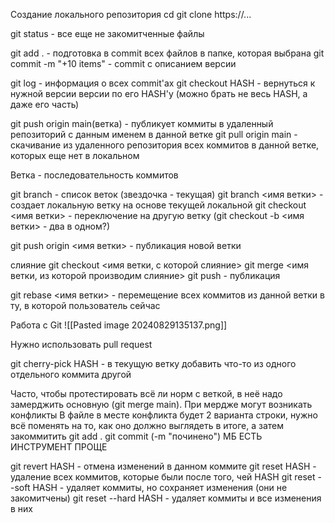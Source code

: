 Создание локального репозитория
cd 
git clone https://...


git status - все еще не закомитченные файлы

git add . - подготовка в commit всех файлов в папке, которая выбрана
git commit -m "+10 items" - commit с описанием версии

git log - информация о всех commit'ах
git checkout HASH - вернуться к нужной версии версии по его HASH'у (можно брать не весь HASH, а даже его часть)

git push origin main(ветка) - публикует коммиты в удаленный репозиторий с данным именем в данной ветке
git pull origin main - скачивание из удаленного репозитория всех коммитов в данной ветке, которых еще нет в локальном

Ветка - последовательность коммитов

git branch - список веток (звездочка - текущая)
git branch <имя ветки> - создает локальную ветку на основе текущей локальной
git checkout <имя ветки> - переключение на другую ветку
(git checkout -b <имя ветки> - два в одном?)

git push origin <имя ветки> - публикация новой ветки

слияние
git checkout <имя ветки, с которой слияние>
git merge <имя ветки, из которой производим слияние>
git push - публикация

git rebase <имя ветки> - перемещение всех коммитов из данной ветки в ту, в которой пользователь сейчас

Работа с Git
![[Pasted image 20240829135137.png]]

Нужно использовать pull request

git cherry-pick HASH - в текущую ветку добавить что-то из одного отдельного коммита другой

Часто, чтобы протестировать всё ли норм с веткой, в неё надо замерджить основную (git merge main).
При мердже могут возникать конфликты
В файле в месте конфликта будет 2 варианта строки, нужно всё поменять на то, как оно должно выглядеть в итоге, а затем закоммитить
git add .
git commit (-m "починено")
МБ ЕСТЬ ИНСТРУМЕНТ ПРОЩЕ

git revert HASH - отмена изменений в данном коммите 
git reset HASH - удаление всех коммитов, которые были после того, чей HASH
git reset --soft HASH - удаляет коммиты, но сохраняет изменения (они не закомитчены)
git reset --hard HASH - удаляет коммиты и все изменения в них
